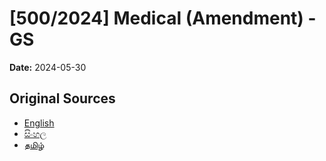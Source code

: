 # [500/2024] Medical (Amendment) - GS

**Date:** 2024-05-30

## Original Sources

- [English](https://documents.gov.lk/view/bills/2024/5/500-2024_E.pdf)
- [සිංහල](https://documents.gov.lk/view/bills/2024/5/500-2024_S.pdf)
- [தமிழ்](https://documents.gov.lk/view/bills/2024/5/500-2024_T.pdf)
